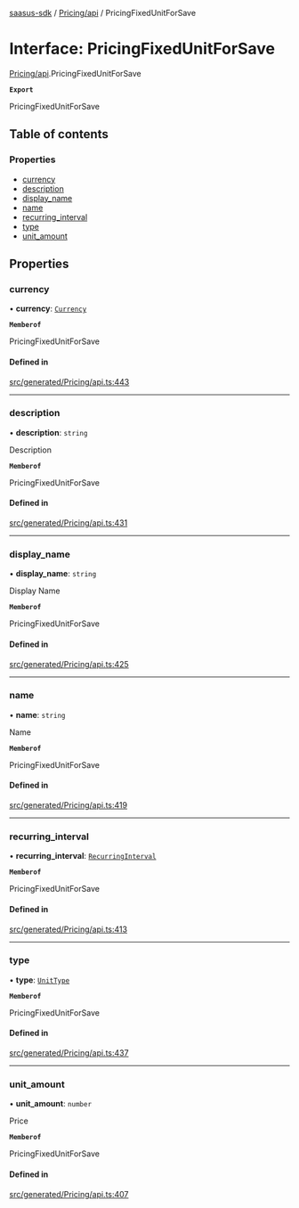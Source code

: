 [saasus-sdk](../README.md) / [Pricing/api](../modules/Pricing_api.md) / PricingFixedUnitForSave

# Interface: PricingFixedUnitForSave

[Pricing/api](../modules/Pricing_api.md).PricingFixedUnitForSave

**`Export`**

PricingFixedUnitForSave

## Table of contents

### Properties

- [currency](Pricing_api.PricingFixedUnitForSave.md#currency)
- [description](Pricing_api.PricingFixedUnitForSave.md#description)
- [display\_name](Pricing_api.PricingFixedUnitForSave.md#display_name)
- [name](Pricing_api.PricingFixedUnitForSave.md#name)
- [recurring\_interval](Pricing_api.PricingFixedUnitForSave.md#recurring_interval)
- [type](Pricing_api.PricingFixedUnitForSave.md#type)
- [unit\_amount](Pricing_api.PricingFixedUnitForSave.md#unit_amount)

## Properties

### currency

• **currency**: [`Currency`](../enums/Pricing_api.Currency.md)

**`Memberof`**

PricingFixedUnitForSave

#### Defined in

[src/generated/Pricing/api.ts:443](https://github.com/saasus-platform/saasus-sdk-javascript/blob/09ef427/src/generated/Pricing/api.ts#L443)

___

### description

• **description**: `string`

Description

**`Memberof`**

PricingFixedUnitForSave

#### Defined in

[src/generated/Pricing/api.ts:431](https://github.com/saasus-platform/saasus-sdk-javascript/blob/09ef427/src/generated/Pricing/api.ts#L431)

___

### display\_name

• **display\_name**: `string`

Display Name

**`Memberof`**

PricingFixedUnitForSave

#### Defined in

[src/generated/Pricing/api.ts:425](https://github.com/saasus-platform/saasus-sdk-javascript/blob/09ef427/src/generated/Pricing/api.ts#L425)

___

### name

• **name**: `string`

Name

**`Memberof`**

PricingFixedUnitForSave

#### Defined in

[src/generated/Pricing/api.ts:419](https://github.com/saasus-platform/saasus-sdk-javascript/blob/09ef427/src/generated/Pricing/api.ts#L419)

___

### recurring\_interval

• **recurring\_interval**: [`RecurringInterval`](../enums/Pricing_api.RecurringInterval.md)

**`Memberof`**

PricingFixedUnitForSave

#### Defined in

[src/generated/Pricing/api.ts:413](https://github.com/saasus-platform/saasus-sdk-javascript/blob/09ef427/src/generated/Pricing/api.ts#L413)

___

### type

• **type**: [`UnitType`](../enums/Pricing_api.UnitType.md)

**`Memberof`**

PricingFixedUnitForSave

#### Defined in

[src/generated/Pricing/api.ts:437](https://github.com/saasus-platform/saasus-sdk-javascript/blob/09ef427/src/generated/Pricing/api.ts#L437)

___

### unit\_amount

• **unit\_amount**: `number`

Price

**`Memberof`**

PricingFixedUnitForSave

#### Defined in

[src/generated/Pricing/api.ts:407](https://github.com/saasus-platform/saasus-sdk-javascript/blob/09ef427/src/generated/Pricing/api.ts#L407)
